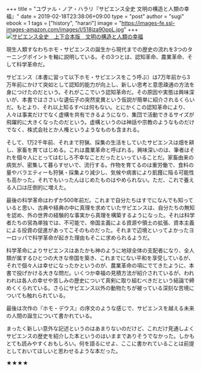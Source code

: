 +++
title = "ユヴァル・ノア・ハラリ『サピエンス全史 文明の構造と人類の幸福』"
date = 2019-02-18T23:38:06+09:00
type = "post"
author = "sugi"
ebook = 1
tags = ["history", "harari"]
image = "https://images-fe.ssl-images-amazon.com/images/I/518jza90ppL.jpg"
+++
<a href="http://www.amazon.co.jp/exec/obidos/ASIN/B01KLAFEZ4/chezsugi-22/ref=nosim/" name="amazletlink" target="_blank"><img src="https://images-fe.ssl-images-amazon.com/images/I/518jza90ppL.jpg" alt="サピエンス全史　上下合本版　文明の構造と人類の幸福" class="alignleft" /></a>

現生人類すなわちホモ・サピエンスの誕生から現代までの歴史の流れを3つのターニングポイントを軸に説明している。その3つとは、認知革命、農業革命、そして科学革命だ。

サピエンス（本書に習って以下ホモ・サピエンスをこう呼ぶ）は7万年前から3万年前にかけて突如として認知的能力が向上し、新しい思考と意思疎通の方法を身につけたのだという。それがここでいう認知革命だ。その原因や実態は興味深いが、本書ではささいな遺伝子の突然変異という仮説が簡単に紹介されるくらいだ。もとより、それ以上知るすべは何もない。とにかくこの認知革命により、人々は事実だけでなく虚構を共有できるようになり、集団で活動できるサイズが飛躍的に大きくなったのだという。虚構というのは神話や宗教のようなものだけでなく、株式会社とか人権というようなものも含まれる。

そして、1万2千年前、それまで狩猟、採集の生活をしていたサピエンスは畑を耕し、家畜を育てはじめる。これは農業革命と呼ばれる。興味深いのは、筆者はそれを個々人にとってはむしろ不幸なことだったといっていることだ。家畜由来の病気が、密集して暮らすせいで、流行する。作物を育てるのは重労働で、食料の量やバラエティーも狩猟・採集より減少し、気候や病害により飢饉に陥る可能性も高かった。それでもいったんはじめたものはやめられない。ただ、これで養える人口は圧倒的に増えた。

最後の科学革命はわずか500年前だ。これまで自分たちはすでになんでも知っていると思い、古典や経典の中に真理を求めていたサピエンスは、自分たちの無知を認め、外の世界の経験的な事実から真理を構築するようになった。それは科学者たちの営為単独では、不可能で、帝国主義による資源や領土の拡張、資本主義による投資の促進があってこそのものだった。それまで辺境といってよかったヨーロッパで科学革命が起きた理由もそこに求められるようだ。

科学革命によりサピエンスはあたかも神のように地球全体の支配者になり、全人類が属するひとつの大きな帝国を築き、これまでにない平和を享受しているが、それで個々人は幸せになったかというのが、農業革命の項にでてきたように、本書で投げかける大きな問だ。いくつか幸福の見積方法が紹介されているが、われわれは各人の幸せや苦しみの歴史について真剣に取り組むべきだという結論で締めくくられている。さらにサピエンス以外の動物たちが被っている深刻な苦境についても触れられている。

最後は次作の『ホモ・デウス』の序文のような感じで、サピエンスを越える未来の人間の誕生について書かれている。

まったく新しい意外な記述というのはあまりないのだけど、これだけ見通しよくサピエンスの歴史を紹介した本というのはいままでありそうでなかった。しかもとても読みやすくおもしろい。何を語るにせよ、ここに書かれていることは前提としておいてほしいと思わせるような本だった。

★★★★